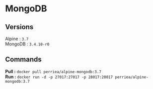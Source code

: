 # MongoDB

## Versions

Alpine : `3.7`   
MongoDB : `3.4.10-r0`

## Commands

**Pull :** `docker pull perriea/alpine-mongodb:3.7`   
**Run :** `docker run -d -p 27017:27017 -p 28017:28017 perriea/alpine-mongodb:3.7`